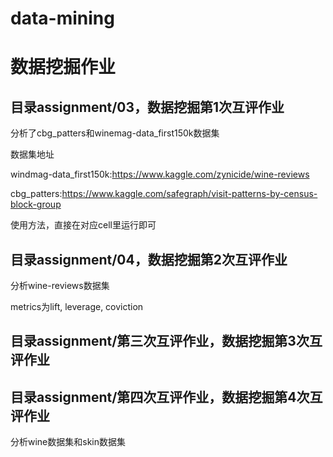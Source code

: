 # data-mining
# 数据挖掘作业

## 目录assignment/03，数据挖掘第1次互评作业

分析了cbg_patters和winemag-data_first150k数据集

数据集地址

windmag-data_first150k:https://www.kaggle.com/zynicide/wine-reviews

cbg_patters:https://www.kaggle.com/safegraph/visit-patterns-by-census-block-group

使用方法，直接在对应cell里运行即可

## 目录assignment/04，数据挖掘第2次互评作业

分析wine-reviews数据集

metrics为lift, leverage, coviction

## 目录assignment/第三次互评作业，数据挖掘第3次互评作业

## 目录assignment/第四次互评作业，数据挖掘第4次互评作业
分析wine数据集和skin数据集
